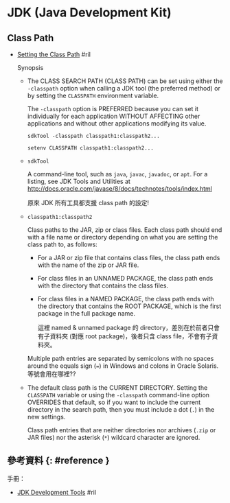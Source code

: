 # JDK (Java Development Kit)

## Class Path

  - [Setting the Class Path](https://docs.oracle.com/javase/8/docs/technotes/tools/unix/classpath.html) #ril

    Synopsis

      - The CLASS SEARCH PATH (CLASS PATH) can be set using either the `-classpath` option when calling a JDK tool (the preferred method) or by setting the `CLASSPATH` environment variable.

        The `-classpath` option is PREFERRED because you can set it individually for each application WITHOUT AFFECTING other applications and without other applications modifying its value.

            sdkTool -classpath classpath1:classpath2...

            setenv CLASSPATH classpath1:classpath2...

      - `sdkTool`

        A command-line tool, such as `java`, `javac`, `javadoc`, or `apt`. For a listing, see JDK Tools and Utilities at http://docs.oracle.com/javase/8/docs/technotes/tools/index.html

        原來 JDK 所有工具都支援 class path 的設定!

      - `classpath1:classpath2`

        Class paths to the JAR, zip or class files. Each class path should end with a file name or directory depending on what you are setting the class path to, as follows:

          - For a JAR or zip file that contains class files, the class path ends with the name of the zip or JAR file.
          - For class files in an UNNAMED PACKAGE, the class path ends with the directory that contains the class files.

          - For class files in a NAMED PACKAGE, the class path ends with the directory that contains the ROOT PACKAGE, which is the first package in the full package name.

            這裡 named & unnamed package 的 directory，差別在於前者只會有子資料夾 (對應 root package)，後者只含 class file，不會有子資料夾。

        Multiple path entries are separated by semicolons with no spaces around the equals sign (`=`) in Windows and colons in Oracle Solaris. 等號會用在哪裡??

      - The default class path is the CURRENT DIRECTORY. Setting the `CLASSPATH` variable or using the `-classpath` command-line option OVERRIDES that default, so if you want to include the current directory in the search path, then you must include a dot (`.`) in the new settings.

        Class path entries that are neither directories nor archives (`.zip` or JAR files) nor the asterisk (`*`) wildcard character are ignored.

## 參考資料 {: #reference }

手冊：

  - [JDK Development Tools](https://docs.oracle.com/javase/8/docs/technotes/tools/) #ril
